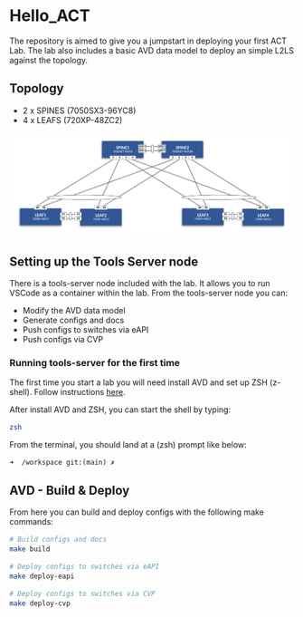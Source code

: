 # Hello_ACT

The repository is aimed to give you a jumpstart in deploying your first ACT Lab. The lab also includes a basic AVD data model to deploy an simple L2LS against the topology.

## Topology

- 2 x SPINES (7050SX3-96YC8)
- 4 x LEAFS (720XP-48ZC2)

![topology](images/Hello_ACT.png)

## Setting up the Tools Server node

There is a tools-server node included with the lab. It allows you to run VSCode as a container within the lab. From the tools-server node you can:

- Modify the AVD data model
- Generate configs and docs
- Push configs to switches via eAPI
- Push configs via CVP

### Running tools-server for the first time

The first time you start a lab you will need install AVD and set up ZSH (z-shell). Follow instructions [here](ACT/tools-server.md).

After install AVD and ZSH, you can start the shell by typing:

``` bash
zsh
```

From the terminal, you should land at a (zsh) prompt like below:

``` text
➜  /workspace git:(main) ✗
```

## AVD - Build & Deploy

From here you can build and deploy configs with the following make commands:

``` bash
# Build configs and docs
make build
```

``` bash
# Deploy configs to switches via eAPI
make deploy-eapi
```

``` bash
# Deploy configs to switches via CVP
make deploy-cvp
```
